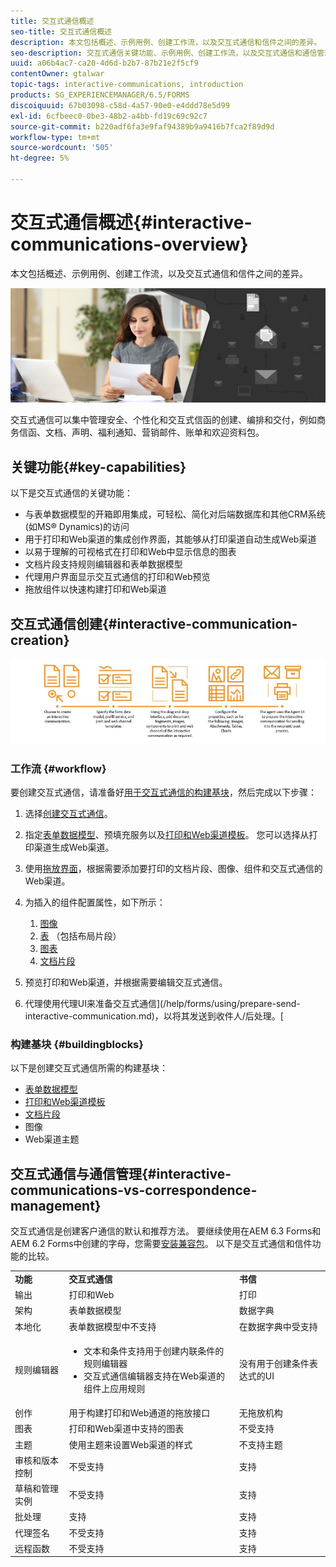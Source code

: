 ```yaml
---
title: 交互式通信概述
seo-title: 交互式通信概述
description: 本文包括概述、示例用例、创建工作流，以及交互式通信和信件之间的差异。
seo-description: 交互式通信关键功能、示例用例、创建工作流，以及交互式通信和通信管理之间的差异
uuid: a06b4ac7-ca20-4d6d-b2b7-87b21e2f5cf9
contentOwner: gtalwar
topic-tags: interactive-communications, introduction
products: SG_EXPERIENCEMANAGER/6.5/FORMS
discoiquuid: 67b03098-c58d-4a57-90e0-e4ddd78e5d99
exl-id: 6cfbeec0-0be3-48b2-a4bb-fd19c69c92c7
source-git-commit: b220adf6fa3e9faf94389b9a9416b7fca2f89d9d
workflow-type: tm+mt
source-wordcount: '505'
ht-degree: 5%

---
```


# 交互式通信概述{#interactive-communications-overview}

本文包括概述、示例用例、创建工作流，以及交互式通信和信件之间的差异。

![](do-not-localize/correspondence-management.png)

交互式通信可以集中管理安全、个性化和交互式信函的创建、编排和交付，例如商务信函、文档、声明、福利通知、营销邮件、账单和欢迎资料包。

## 关键功能{#key-capabilities}

以下是交互式通信的关键功能：

* 与表单数据模型的开箱即用集成，可轻松、简化对后端数据库和其他CRM系统(如MS® Dynamics)的访问
* 用于打印和Web渠道的集成创作界面，其能够从打印渠道自动生成Web渠道
* 以易于理解的可视格式在打印和Web中显示信息的图表
* 文档片段支持规则编辑器和表单数据模型
* 代理用户界面显示交互式通信的打印和Web预览
* 拖放组件以快速构建打印和Web渠道

## 交互式通信创建{#interactive-communication-creation}

![interactive_communication-01](assets/interactive_communication-01.jpg)

### 工作流 {#workflow}

要创建交互式通信，请准备好[用于交互式通信的构建基块](#buildingblocks)，然后完成以下步骤：

1. 选择[创建交互式通信](/help/forms/using/create-interactive-communication.md)。

1. 指定[表单数据模型](/help/forms/using/data-integration.md)、预填充服务以及[打印和Web渠道模板](/help/forms/using/web-channel-print-channel.md)。 您可以选择从打印渠道生成Web渠道。

1. 使用[拖放界面](/help/forms/using/introduction-interactive-communication-authoring.md)，根据需要添加要打印的文档片段、图像、组件和交互式通信的Web渠道。
1. 为插入的组件配置属性，如下所示：

   1. [图像](/help/forms/using/create-interactive-communication.md#step2)
   1. [表](/help/forms/using/create-interactive-communication.md#tables) （包括布局片段）
   1. [图表](/help/forms/using/chart-component-interactive-communications.md)
   1. [文档片段](/help/forms/using/create-interactive-communication.md#document-fragment-properties)

1. 预览打印和Web渠道，并根据需要编辑交互式通信。
1. 代理使用代理UI来准备交互式通信](/help/forms/using/prepare-send-interactive-communication.md)，以将其发送到收件人/后处理。[

### 构建基块 {#buildingblocks}

以下是创建交互式通信所需的构建基块：

* [表单数据模型](/help/forms/using/data-integration.md)
* [打印和Web渠道模板](/help/forms/using/web-channel-print-channel.md)
* [文档片段](/help/forms/using/document-fragments.md)
* 图像
* [](/help/forms/using/themes.md) Web渠道主题

## 交互式通信与通信管理{#interactive-communications-vs-correspondence-management}

交互式通信是创建客户通信的默认和推荐方法。 要继续使用在AEM 6.3 Forms和AEM 6.2 Forms中创建的字母，您需要[安装兼容包](/help/forms/using/compatibility-package.md)。 以下是交互式通信和信件功能的比较。

<table>
 <tbody>
  <tr>
   <td><strong>功能</strong></td>
   <td><strong>交互式通信</strong></td>
   <td><strong>书信</strong></td>
  </tr>
  <tr>
   <td>输出</td>
   <td>打印和Web</td>
   <td>打印</td>
  </tr>
  <tr>
   <td>架构</td>
   <td>表单数据模型 </td>
   <td>数据字典 </td>
  </tr>
  <tr>
   <td>本地化</td>
   <td>表单数据模型中不支持</td>
   <td>在数据字典中受支持</td>
  </tr>
  <tr>
   <td>规则编辑器</td>
   <td>
    <ul>
     <li>文本和条件支持用于创建内联条件的规则编辑器</li>
     <li>交互式通信编辑器支持在Web渠道的组件上应用规则</li>
    </ul> </td>
   <td>没有用于创建条件表达式的UI</td>
  </tr>
  <tr>
   <td>创作</td>
   <td>用于构建打印和Web通道的拖放接口</td>
   <td>无拖放机构 </td>
  </tr>
  <tr>
   <td>图表</td>
   <td>打印和Web渠道中支持的图表</td>
   <td>不受支持</td>
  </tr>
  <tr>
   <td>主题</td>
   <td>使用主题来设置Web渠道的样式</td>
   <td>不支持主题</td>
  </tr>
  <tr>
   <td>审核和版本控制</td>
   <td>不受支持</td>
   <td>支持</td>
  </tr>
  <tr>
   <td>草稿和管理实例</td>
   <td>不受支持</td>
   <td>支持</td>
  </tr>
  <tr>
   <td>批处理</td>
   <td>支持 </td>
   <td>支持</td>
  </tr>
  <tr>
   <td>代理签名</td>
   <td>不受支持</td>
   <td>支持</td>
  </tr>
  <tr>
   <td>远程函数</td>
   <td>不受支持</td>
   <td>支持</td>
  </tr>
 </tbody>
</table>
